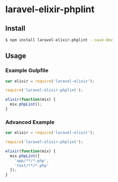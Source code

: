 # laravel-elixir-phplint

## Install

```bash
$ npm install laravel-elixir-phplint --save-dev
```

## Usage

### Example Gulpfile

```javascript
var elixir = require('laravel-elixir');

require('laravel-elixir-phplint');

elixir(function(mix) {
  mix.phpLint();
}
```
### Advanced Example

```javascript
var elixir = require('laravel-elixir');

require('laravel-elixir-phplint');

elixir(function(mix) {
  mix.phpLint([
    'app/**/*.php',
    'test/**/*.php'
  ]);
}
```
